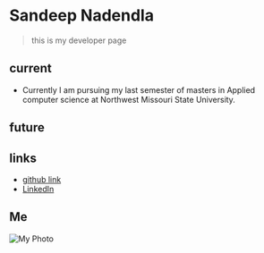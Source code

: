 # Sandeep Nadendla

> this is my developer page

## current
* Currently I am pursuing my last semester of masters in Applied computer science at Northwest Missouri State University.

## future

## links

* [github link](https://github.com/sandeepnadendla-git)
* [LinkedIn](https://www.linkedin.com/in/sandeepnadendla/)

## Me

![My Photo](https://avatars.githubusercontent.com/u/77738760?s=400&u=a607fcffe3a081dfa8ef01f6721131dfb399b4d8&v=4)
